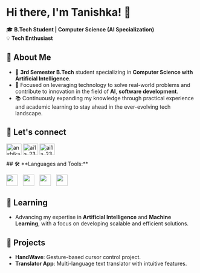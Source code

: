 
# Hi there, I'm Tanishka! 👋  

🎓 **B.Tech Student | Computer Science (AI Specialization)**  
💡 **Tech Enthusiast**  

## 🚀 About Me  
- 📍 **3rd Semester B.Tech** student specializing in **Computer Science with Artificial Intelligence**.  
- 💼 Focused on leveraging technology to solve real-world problems and contribute to innovation in the field of **AI**, **software development**.
- 📚 Continuously expanding my knowledge through practical experience and academic learning to stay ahead in the ever-evolving tech landscape.



## 🤝 Let's connect
<p align="left">
    <a href="https://www.linkedin.com/in/tanishkagupta19/" target="blank"><img align="center" src="https://raw.githubusercontent.com/rahuldkjain/github-profile-readme-generator/master/src/images/icons/Social/linked-in-alt.svg" alt="anshika-patel-371014321" height="30" width="40" /></a>
    <a href="https://www.hackerrank.com/2311736_AI1C" target="blank"><img align="center" src="https://raw.githubusercontent.com/rahuldkjain/github-profile-readme-generator/master/src/images/icons/Social/hackerrank.svg" alt="ai1a_2310643" height="30" width="40" /></a>
    <a href="https://leetcode.com/u/tanishkagupta-19/" target="blank"><img align="center" src="https://raw.githubusercontent.com/rahuldkjain/github-profile-readme-generator/master/src/images/icons/Social/leet-code.svg" alt="ai1a_2310643" height="30" width="40" /></a>
</p>
<!--## 🛠 Skills  
- **Languages**: Python, C, C++
- **Web Development**: HTML, CSS
- **Tools**: Git, STL (C++) -->
## 🛠 **Languages and Tools:**

<p align="left">
  <img src="https://cdn.jsdelivr.net/gh/devicons/devicon/icons/c/c-original.svg" width="30" height="30" style="display: inline; margin-right: 10px;"/>
  <img src="https://cdn.jsdelivr.net/gh/devicons/devicon/icons/css3/css3-original.svg" width="30" height="30" style="display: inline; margin-right: 10px;"/>
  <img src="https://cdn.jsdelivr.net/gh/devicons/devicon/icons/html5/html5-original.svg" width="30" height="30" style="display: inline; margin-right: 10px;"/>
  <img src="https://cdn.jsdelivr.net/gh/devicons/devicon/icons/python/python-original.svg" width="30" height="30" style="display: inline; margin-right: 10px;"/>
</p>


## 🌱 Learning  
- Advancing my expertise in **Artificial Intelligence** and **Machine Learning**, with a focus on developing scalable and efficient solutions.  

## 🌟 Projects  
- **HandWave**: Gesture-based cursor control project.  
- **Translator App**: Multi-language text translator with intuitive features.  



